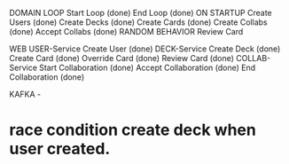 
DOMAIN
    LOOP
        Start Loop              (done)
        End Loop                (done)
        ON STARTUP
            Create Users        (done)
            Create Decks        (done)
            Create Cards        (done)
            Create Collabs      (done)
            Accept Collabs      (done)
        RANDOM BEHAVIOR
            Review Card

WEB
    USER-Service
        Create User             (done)
    DECK-Service
        Create Deck             (done)
        Create Card             (done)
        Override Card           (done)
        Review Card             (done)
    COLLAB-Service
        Start Collaboration     (done)
        Accept Collaboration    (done)
        End Collaboration       (done)

KAFKA
    -


# race condition create deck when user created.
